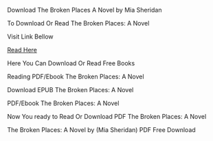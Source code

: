 Download The Broken Places A Novel by Mia Sheridan

To Download Or Read The Broken Places: A Novel

Visit Link Bellow

[Read Here](https://mobionlines.web.app/baboon/209604911-the-broken-places)

Here You Can Download Or Read Free Books

Reading PDF/Ebook The Broken Places: A Novel

Download EPUB The Broken Places: A Novel

PDF/Ebook The Broken Places: A Novel

Now You ready to Read Or Download PDF The Broken Places: A Novel

The Broken Places: A Novel by (Mia Sheridan) PDF Free Download

